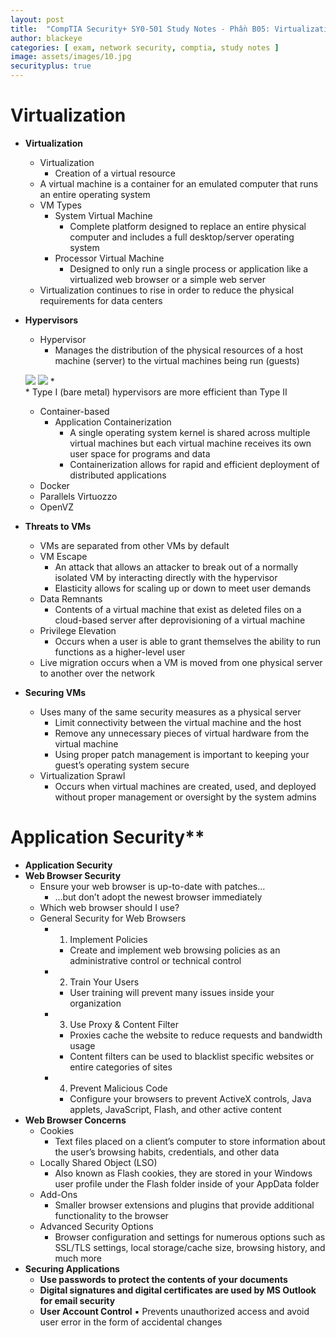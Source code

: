 ```yaml
---
layout: post
title:  "CompTIA Security+ SY0-501 Study Notes - Phần B05: Virtualization & Application Security"
author: blackeye
categories: [ exam, network security, comptia, study notes ]
image: assets/images/10.jpg
securityplus: true
---
```


# Virtualization
* **Virtualization**
    * Virtualization
        * Creation of a virtual resource
    * A virtual machine is a container for an emulated computer that runs an entire operating system
    * VM Types
        * System Virtual Machine
            * Complete platform designed to replace an entire physical computer and includes a full desktop/server operating system
        * Processor Virtual Machine
            * Designed to only run a single process or application like a virtualized web browser or a simple web server
    * Virtualization continues to rise in order to reduce the physical requirements for data centers
* **Hypervisors**
    * Hypervisor
        * Manages the distribution of the physical resources of a host machine (server) to the virtual machines being run (guests)

    ![]({{site.baseurl}}/Assets/images/cs_plus/v01.png)
    ![]({{site.baseurl}}/Assets/images/cs_plus/v02.png)
    *  
        * Type I (bare metal) hypervisors are more efficient than Type II
    * Container-based
        * Application Containerization
            * A single operating system kernel is shared across multiple virtual machines but each virtual machine receives its own user space for programs and data
            * Containerization allows for rapid and efficient deployment of distributed applications
    * Docker
    * Parallels Virtuozzo
    * OpenVZ
* **Threats to VMs**
    * VMs are separated from other VMs by default
    * VM Escape
        * An attack that allows an attacker to break out of a normally isolated VM by interacting directly with the hypervisor
        * Elasticity allows for scaling up or down to meet user demands
    * Data Remnants
        * Contents of a virtual machine that exist as deleted files on a cloud-based server after deprovisioning of a virtual machine
    * Privilege Elevation
        * Occurs when a user is able to grant themselves the ability to run functions as a higher-level user
    * Live migration occurs when a VM is moved from one physical server to another over the network
* **Securing VMs**
    * Uses many of the same security measures as a physical server
        * Limit connectivity between the virtual machine and the host
        * Remove any unnecessary pieces of virtual hardware from the virtual machine
        * Using proper patch management is important to keeping your guest’s operating system secure
    * Virtualization Sprawl
        * Occurs when virtual machines are created, used, and deployed without proper management or oversight by the system admins
# Application Security**
* **Application Security**
* **Web Browser Security**
    * Ensure your web browser is up-to-date with patches…
        * …but don’t adopt the newest browser immediately
    * Which web browser should I use?
    * General Security for Web Browsers
        * 1. Implement Policies
            * Create and implement web browsing policies as an administrative control or technical control
        * 2. Train Your Users
            * User training will prevent many issues inside your organization
        * 3. Use Proxy & Content Filter
            * Proxies cache the website to reduce requests and bandwidth usage
            * Content filters can be used to blacklist specific websites or entire categories of sites
        * 4. Prevent Malicious Code
            * Configure your browsers to prevent ActiveX controls, Java applets, JavaScript, Flash, and other active content
* **Web Browser Concerns**
    * Cookies
        * Text files placed on a client’s computer to store information about the
        user’s browsing habits, credentials, and
        other data
    * Locally Shared Object (LSO)
        * Also known as Flash cookies, they are stored in your Windows user profile under the Flash folder inside of your AppData folder
    * Add-Ons
        * Smaller browser extensions and plugins that provide additional
        functionality to the browser
    * Advanced Security Options
        * Browser configuration and settings for numerous options such as SSL/TLS settings, local storage/cache size, browsing history, and much more
* **Securing Applications**
    * **Use passwords to protect the contents of your documents**
    * **Digital signatures and digital certificates are used by MS Outlook for email security**
    * **User Account Control**
        ▪ Prevents unauthorized access and avoid user error in the form of accidental changes